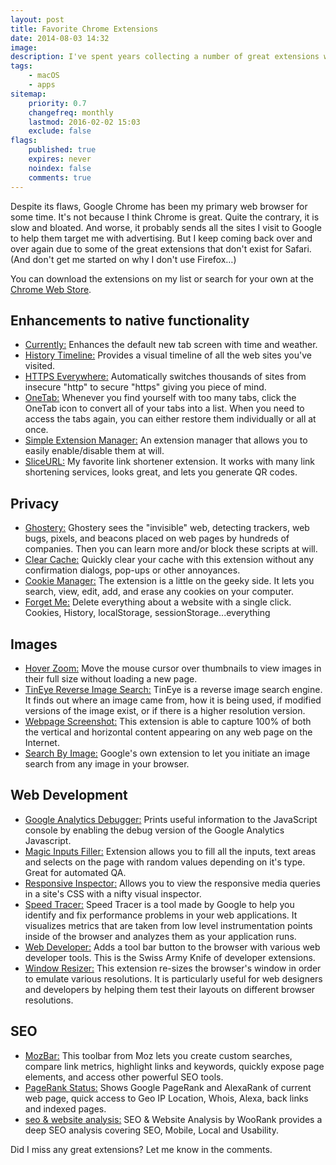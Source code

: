 ```yaml
---
layout: post
title: Favorite Chrome Extensions
date: 2014-08-03 14:32
image:
description: I've spent years collecting a number of great extensions which have turned Google Chrome into my indispensable browser.
tags:
    - macOS
    - apps
sitemap:
    priority: 0.7
    changefreq: monthly
    lastmod: 2016-02-02 15:03
    exclude: false
flags:
    published: true
    expires: never
    noindex: false
    comments: true
---
```


Despite its flaws, Google Chrome has been my primary web browser for some time. It's not because I think Chrome is great. Quite the contrary, it is slow and bloated. And worse, it probably sends all the sites I visit to Google to help them target me with advertising. But I keep coming back over and over again due to some of the great extensions that don't exist for Safari. (And don't get me started on why I don't use Firefox&hellip;)

You can download the extensions on my list or search for your own at the [Chrome Web Store][1].

## Enhancements to native functionality

-   [Currently:][2] Enhances the default new tab screen with time and weather.
-   [History Timeline:][3] Provides a visual timeline of all the web sites you've visited.
-   [HTTPS Everywhere:][4] Automatically switches thousands of sites from insecure "http" to secure "https" giving you piece of mind.
-   [OneTab:][5] Whenever you find yourself with too many tabs, click the OneTab icon to convert all of your tabs into a list. When you need to access the tabs again, you can either restore them individually or all at once.
-   [Simple Extension Manager:][6] An extension manager that allows you to easily enable/disable them at will.
-   [SliceURL:][7] My favorite link shortener extension. It works with many link shortening services, looks great, and lets you generate QR codes.

## Privacy

-   [Ghostery:][8] Ghostery sees the "invisible" web, detecting trackers, web bugs, pixels, and beacons placed on web pages by hundreds of companies. Then you can learn more and/or block these scripts at will.
-   [Clear Cache:][9] Quickly clear your cache with this extension without any confirmation dialogs, pop-ups or other annoyances.
-   [Cookie Manager:][10] The extension is a little on the geeky side. It lets you search, view, edit, add, and erase any cookies on your computer.
-   [Forget Me:][11] Delete everything about a website with a single click. Cookies, History, localStorage, sessionStorage...everything

## Images

-   [Hover Zoom:][12] Move the mouse cursor over thumbnails to view images in their full size without loading a new page.
-   [TinEye Reverse Image Search:][13] TinEye is a reverse image search engine. It finds out where an image came from, how it is being used, if modified versions of the image exist, or if there is a higher resolution version.
-   [Webpage Screenshot:][14] This extension is able to capture 100% of both the vertical and horizontal content appearing on any web page on the Internet.
-   [Search By Image:][15] Google's own extension to let you initiate an image search from any image in your browser.

## Web Development

-   [Google Analytics Debugger:][16] Prints useful information to the JavaScript console by enabling the debug version of the Google Analytics Javascript.
-   [Magic Inputs Filler:][17] Extension allows you to fill all the inputs, text areas and selects on the page with random values depending on it's type. Great for automated QA.
-   [Responsive Inspector:][18] Allows you to view the responsive media queries in a site's CSS with a nifty visual inspector.
-   [Speed Tracer:][19] Speed Tracer is a tool made by Google to help you identify and fix performance problems in your web applications. It visualizes metrics that are taken from low level instrumentation points inside of the browser and analyzes them as your application runs.
-   [Web Developer:][20] Adds a tool bar button to the browser with various web developer tools. This is the Swiss Army Knife of developer extensions.
-   [Window Resizer:][21] This extension re-sizes the browser's window in order to emulate various resolutions. It is particularly useful for web designers and developers by helping them test their layouts on different browser resolutions.

## SEO

-   [MozBar:][22] This toolbar from Moz lets you create custom searches, compare link metrics, highlight links and keywords, quickly expose page elements, and access other powerful SEO tools.
-   [PageRank Status:][23] Shows Google PageRank and AlexaRank of current web page, quick access to Geo IP Location, Whois, Alexa, back links and indexed pages.
-   [seo & website analysis:][24] SEO & Website Analysis by WooRank provides a deep SEO analysis covering SEO, Mobile, Local and Usability.

Did I miss any great extensions? Let me know in the comments.

[1]: https://chrome.google.com/webstore/category/extensions
[2]: https://chrome.google.com/webstore/detail/currently/ojhmphdkpgbibohbnpbfiefkgieacjmh
[3]: https://chrome.google.com/webstore/detail/history-timeline/gjhpcfomcckgcaniehfgakaddjgncpeb
[4]: https://chrome.google.com/webstore/detail/https-everywhere/gcbommkclmclpchllfjekcdonpmejbdp
[5]: https://chrome.google.com/webstore/detail/onetab/chphlpgkkbolifaimnlloiipkdnihall
[6]: https://chrome.google.com/webstore/detail/simpleextmanager/kniehgiejgnnpgojkdhhjbgbllnfkfdk
[7]: https://chrome.google.com/webstore/detail/sliceurl-url-shortener-fo/comgkifhhocgkfaoemfppkpehbgikeee
[8]: https://chrome.google.com/webstore/detail/ghostery/mlomiejdfkolichcflejclcbmpeaniij
[9]: https://chrome.google.com/webstore/detail/clear-cache/cppjkneekbjaeellbfkmgnhonkkjfpdn
[10]: https://chrome.google.com/webstore/detail/cookie-manager/kbnfbcpkiaganjpcanopcgeoehkleeck
[11]: https://chrome.google.com/webstore/detail/forget-me-clean-history-c/gekpdemielcmiiiackmeoppdgaggjgda
[12]: https://chrome.google.com/webstore/detail/hover-zoom/nonjdcjchghhkdoolnlbekcfllmednbl
[13]: https://chrome.google.com/webstore/detail/tineye-reverse-image-sear/haebnnbpedcbhciplfhjjkbafijpncjl
[14]: https://chrome.google.com/webstore/detail/webpage-screenshot/ckibcdccnfeookdmbahgiakhnjcddpki
[15]: https://chrome.google.com/webstore/detail/search-by-image-by-google/dajedkncpodkggklbegccjpmnglmnflm
[16]: https://chrome.google.com/webstore/detail/google-analytics-debugger/jnkmfdileelhofjcijamephohjechhna
[17]: https://chrome.google.com/webstore/detail/dgchjemniofpmdkgnoejdkgomjldfgmh/publish-accepted
[18]: https://chrome.google.com/webstore/detail/responsive-inspector/memcdolmmnmnleeiodllgpibdjlkbpim
[19]: https://chrome.google.com/webstore/detail/speed-tracer-by-google/ognampngfcbddbfemdapefohjiobgbdl
[20]: https://chrome.google.com/webstore/detail/web-developer/bfbameneiokkgbdmiekhjnmfkcnldhhm
[21]: https://chrome.google.com/webstore/detail/window-resizer/kkelicaakdanhinjdeammmilcgefonfh
[22]: https://chrome.google.com/webstore/detail/mozbar/eakacpaijcpapndcfffdgphdiccmpknp
[23]: https://chrome.google.com/webstore/detail/pagerank-status/hbdkkfheckcdppiaiabobmennhijkknn
[24]: https://chrome.google.com/webstore/detail/seo-website-analysis/hlngmmdolgbdnnimbmblfhhndibdipaf
